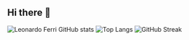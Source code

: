 ## Hi there 👋

![Leonardo Ferri GitHub stats](https://github-readme-stats.vercel.app/api?username=leonardoferri1&show_icons=true&theme=dark)
![Top Langs](https://github-readme-stats.vercel.app/api/top-langs/?username=leonardoferri1&layout=compact&theme=dark)
![GitHub Streak](http://github-readme-streak-stats.herokuapp.com?user=leonardoferri1&theme=dark)
